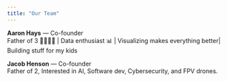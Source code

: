 ```yaml
---
title: "Our Team"
---
```

**Aaron Hays** — Co-founder  
Father of 3 👨‍👩‍👧‍👦 | Data enthusiast 📊 | Visualizing makes everything better| Building stuff for my kids

**Jacob Henson** — Co-founder  
Father of 2, Interested in AI, Software dev, Cybersecurity, and FPV drones.